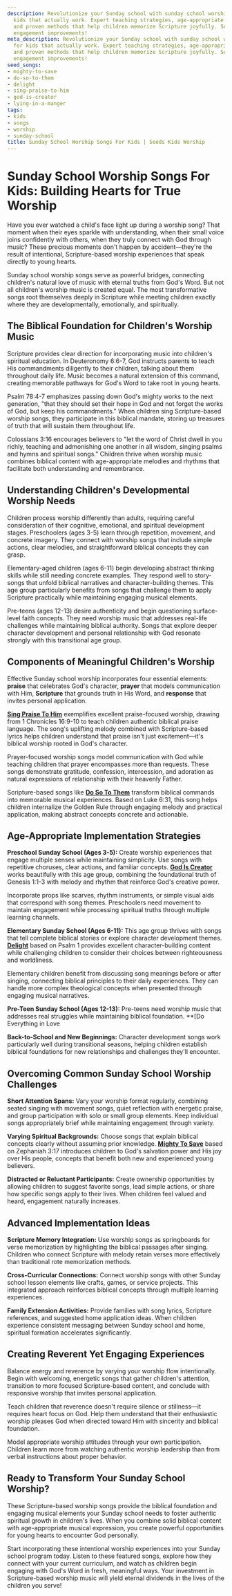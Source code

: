 ```yaml
---
description: Revolutionize your Sunday school with sunday school worship songs for
  kids that actually work. Expert teaching strategies, age-appropriate activities,
  and proven methods that help children memorize Scripture joyfully. See dramatic
  engagement improvements!
meta_description: Revolutionize your Sunday school with sunday school worship songs
  for kids that actually work. Expert teaching strategies, age-appropriate activities,
  and proven methods that help children memorize Scripture joyfully. See dramatic
  engagement improvements!
seed_songs:
- mighty-to-save
- do-so-to-them
- delight
- sing-praise-to-him
- god-is-creator
- lying-in-a-manger
tags:
- kids
- songs
- worship
- sunday-school
title: Sunday School Worship Songs For Kids | Seeds Kids Worship
---
```

# Sunday School Worship Songs For Kids: Building Hearts for True Worship

Have you ever watched a child's face light up during a worship song? That moment when their eyes sparkle with understanding, when their small voice joins confidently with others, when they truly connect with God through music? These precious moments don't happen by accident—they're the result of intentional, Scripture-based worship experiences that speak directly to young hearts.

Sunday school worship songs serve as powerful bridges, connecting children's natural love of music with eternal truths from God's Word. But not all children's worship music is created equal. The most transformative songs root themselves deeply in Scripture while meeting children exactly where they are developmentally, emotionally, and spiritually.

## The Biblical Foundation for Children's Worship Music

Scripture provides clear direction for incorporating music into children's spiritual education. In Deuteronomy 6:6-7, God instructs parents to teach His commandments diligently to their children, talking about them throughout daily life. Music becomes a natural extension of this command, creating memorable pathways for God's Word to take root in young hearts.

Psalm 78:4-7 emphasizes passing down God's mighty works to the next generation, "that they should set their hope in God and not forget the works of God, but keep his commandments." When children sing Scripture-based worship songs, they participate in this biblical mandate, storing up treasures of truth that will sustain them throughout life.

Colossians 3:16 encourages believers to "let the word of Christ dwell in you richly, teaching and admonishing one another in all wisdom, singing psalms and hymns and spiritual songs." Children thrive when worship music combines biblical content with age-appropriate melodies and rhythms that facilitate both understanding and remembrance.

## Understanding Children's Developmental Worship Needs

Children process worship differently than adults, requiring careful consideration of their cognitive, emotional, and spiritual development stages. Preschoolers (ages 3-5) learn through repetition, movement, and concrete imagery. They connect with worship songs that include simple actions, clear melodies, and straightforward biblical concepts they can grasp.

Elementary-aged children (ages 6-11) begin developing abstract thinking skills while still needing concrete examples. They respond well to story-songs that unfold biblical narratives and character-building themes. This age group particularly benefits from songs that challenge them to apply Scripture practically while maintaining engaging musical elements.

Pre-teens (ages 12-13) desire authenticity and begin questioning surface-level faith concepts. They need worship music that addresses real-life challenges while maintaining biblical authority. Songs that explore deeper character development and personal relationship with God resonate strongly with this transitional age group.

## Components of Meaningful Children's Worship

Effective Sunday school worship incorporates four essential elements: **praise** that celebrates God's character, **prayer** that models communication with Him, **Scripture** that grounds truth in His Word, and **response** that invites personal application.

**[Sing Praise To Him](https://seedskidsworship.com/product/sing-praise-to-him-1-chronicles-169/)** exemplifies excellent praise-focused worship, drawing from 1 Chronicles 16:9-10 to teach children authentic biblical praise language. The song's uplifting melody combined with Scripture-based lyrics helps children understand that praise isn't just excitement—it's biblical worship rooted in God's character.

Prayer-focused worship songs model communication with God while teaching children that prayer encompasses more than requests. These songs demonstrate gratitude, confession, intercession, and adoration as natural expressions of relationship with their heavenly Father.

Scripture-based songs like **[Do So To Them](https://seedskidsworship.com/product/do-so-to-them-luke-631/)** transform biblical commands into memorable musical experiences. Based on Luke 6:31, this song helps children internalize the Golden Rule through engaging melody and practical application, making abstract concepts concrete and actionable.

## Age-Appropriate Implementation Strategies

**Preschool Sunday School (Ages 3-5):**
Create worship experiences that engage multiple senses while maintaining simplicity. Use songs with repetitive choruses, clear actions, and familiar concepts. **[God Is Creator](https://seedskidsworship.com/product/god-is-creator-genesis-11-3-2/)** works beautifully with this age group, combining the foundational truth of Genesis 1:1-3 with melody and rhythm that reinforce God's creative power.

Incorporate props like scarves, rhythm instruments, or simple visual aids that correspond with song themes. Preschoolers need movement to maintain engagement while processing spiritual truths through multiple learning channels.

**Elementary Sunday School (Ages 6-11):**
This age group thrives with songs that tell complete biblical stories or explore character development themes. **[Delight](https://seedskidsworship.com/product/seeds-of-character-vol-6/)** based on Psalm 1 provides excellent character-building content while challenging children to consider their choices between righteousness and worldliness.

Elementary children benefit from discussing song meanings before or after singing, connecting biblical principles to their daily experiences. They can handle more complex theological concepts when presented through engaging musical narratives.

**Pre-Teen Sunday School (Ages 12-13):**
Pre-teens need worship music that addresses real struggles while maintaining biblical foundation. **[Do Everything in Love

**Back-to-School and New Beginnings:**
Character development songs work particularly well during transitional seasons, helping children establish biblical foundations for new relationships and challenges they'll encounter.

## Overcoming Common Sunday School Worship Challenges

**Short Attention Spans:**
Vary your worship format regularly, combining seated singing with movement songs, quiet reflection with energetic praise, and group participation with solo or small group elements. Keep individual songs appropriately brief while maintaining engagement through variety.

**Varying Spiritual Backgrounds:**
Choose songs that explain biblical concepts clearly without assuming prior knowledge. **[Mighty To Save](https://seedskidsworship.com/product/mighty-to-save-zephaniah-317/)** based on Zephaniah 3:17 introduces children to God's salvation power and His joy over His people, concepts that benefit both new and experienced young believers.

**Distracted or Reluctant Participants:**
Create ownership opportunities by allowing children to suggest favorite songs, lead simple actions, or share how specific songs apply to their lives. When children feel valued and heard, engagement naturally increases.

## Advanced Implementation Ideas

**Scripture Memory Integration:**
Use worship songs as springboards for verse memorization by highlighting the biblical passages after singing. Children who connect Scripture with melody retain verses more effectively than traditional rote memorization methods.

**Cross-Curricular Connections:**
Connect worship songs with other Sunday school lesson elements like crafts, games, or service projects. This integrated approach reinforces biblical concepts through multiple learning experiences.

**Family Extension Activities:**
Provide families with song lyrics, Scripture references, and suggested home application ideas. When children experience consistent messaging between Sunday school and home, spiritual formation accelerates significantly.

## Creating Reverent Yet Engaging Experiences

Balance energy and reverence by varying your worship flow intentionally. Begin with welcoming, energetic songs that gather children's attention, transition to more focused Scripture-based content, and conclude with responsive worship that invites personal application.

Teach children that reverence doesn't require silence or stillness—it requires heart focus on God. Help them understand that their enthusiastic worship pleases God when directed toward Him with sincerity and biblical foundation.

Model appropriate worship attitudes through your own participation. Children learn more from watching authentic worship leadership than from verbal instructions about proper behavior.

## Ready to Transform Your Sunday School Worship?

These Scripture-based worship songs provide the biblical foundation and engaging musical elements your Sunday school needs to foster authentic spiritual growth in children's lives. When you combine solid biblical content with age-appropriate musical expression, you create powerful opportunities for young hearts to encounter God personally.

Start incorporating these intentional worship experiences into your Sunday school program today. Listen to these featured songs, explore how they connect with your current curriculum, and watch as children begin engaging with God's Word in fresh, meaningful ways. Your investment in Scripture-based worship music will yield eternal dividends in the lives of the children you serve!

<script type="application/ld+json">
{
  "@context": "https://schema.org",
  "@type": "Article",
  "headline": "Sunday School Worship Songs For Kids",
  "author": {
    "@type": "Organization",
    "name": "Seeds Kids Worship"
  },
  "publisher": {
    "@type": "Organization",
    "name": "Seeds Kids Worship",
    "logo": {
      "@type": "ImageObject",
      "url": "https://seedskidsworship.com/logo.png"
    }
  },
  "datePublished": "2025-09-08T11:59:39.291578",
  "dateModified": "2025-09-08T11:59:39.291606",
  "description": "Revolutionize your Sunday school with sunday school worship songs for kids that actually work. Expert teaching strategies, age-appropriate activities, and prove",
  "mainEntityOfPage": {
    "@type": "WebPage",
    "@id": "https://seedskidsworship.com/activities/sunday-school-worship-songs-for-kids/"
  }
}
</script>

<script type="application/ld+json">
{
  "@context": "https://schema.org",
  "@type": "Product",
  "name": "Mighty To Save",
  "description": "Powerful song declaring God as mighty to save and rejoicing over us from Zephaniah 3:17",
  "url": "https://seedskidsworship.com/product/mighty-to-save-zephaniah-317/",
  "brand": {
    "@type": "Brand",
    "name": "Seeds Kids Worship"
  },
  "category": "Children's Christian Music",
  "album": "Seeds of Praise"
}
</script>

<script type="application/ld+json">
{
  "@context": "https://schema.org",
  "@type": "Product",
  "name": "Do So To Them",
  "description": "A scripture song about the Golden Rule - treating others as you want to be treated",
  "url": "https://seedskidsworship.com/product/do-so-to-them-luke-631/",
  "brand": {
    "@type": "Brand",
    "name

